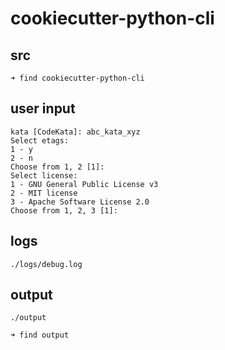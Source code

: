 
# cookiecutter-python-cli

## src

```
➜ find cookiecutter-python-cli
```


## user input

```
kata [CodeKata]: abc_kata_xyz
Select etags:
1 - y
2 - n
Choose from 1, 2 [1]:
Select license:
1 - GNU General Public License v3
2 - MIT license
3 - Apache Software License 2.0
Choose from 1, 2, 3 [1]:
```

## logs

`./logs/debug.log`

## output

`./output`

```
➜ find output
```
